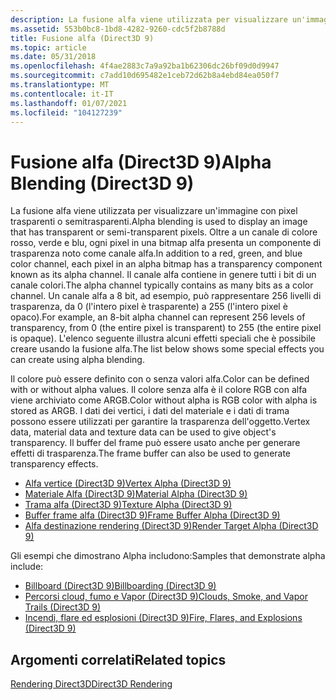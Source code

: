 ```yaml
---
description: La fusione alfa viene utilizzata per visualizzare un'immagine con pixel trasparenti o semitrasparenti.
ms.assetid: 553b0bc8-1bd8-4282-9260-cdc5f2b8788d
title: Fusione alfa (Direct3D 9)
ms.topic: article
ms.date: 05/31/2018
ms.openlocfilehash: 4f4ae2883c7a9a92ba1b62306dc26bf09d0d9947
ms.sourcegitcommit: c7add10d695482e1ceb72d62b8a4ebd84ea050f7
ms.translationtype: MT
ms.contentlocale: it-IT
ms.lasthandoff: 01/07/2021
ms.locfileid: "104127239"
---
```

# <a name="alpha-blending-direct3d-9"></a><span data-ttu-id="204f1-103">Fusione alfa (Direct3D 9)</span><span class="sxs-lookup"><span data-stu-id="204f1-103">Alpha Blending (Direct3D 9)</span></span>

<span data-ttu-id="204f1-104">La fusione alfa viene utilizzata per visualizzare un'immagine con pixel trasparenti o semitrasparenti.</span><span class="sxs-lookup"><span data-stu-id="204f1-104">Alpha blending is used to display an image that has transparent or semi-transparent pixels.</span></span> <span data-ttu-id="204f1-105">Oltre a un canale di colore rosso, verde e blu, ogni pixel in una bitmap alfa presenta un componente di trasparenza noto come canale alfa.</span><span class="sxs-lookup"><span data-stu-id="204f1-105">In addition to a red, green, and blue color channel, each pixel in an alpha bitmap has a transparency component known as its alpha channel.</span></span> <span data-ttu-id="204f1-106">Il canale alfa contiene in genere tutti i bit di un canale colori.</span><span class="sxs-lookup"><span data-stu-id="204f1-106">The alpha channel typically contains as many bits as a color channel.</span></span> <span data-ttu-id="204f1-107">Un canale alfa a 8 bit, ad esempio, può rappresentare 256 livelli di trasparenza, da 0 (l'intero pixel è trasparente) a 255 (l'intero pixel è opaco).</span><span class="sxs-lookup"><span data-stu-id="204f1-107">For example, an 8-bit alpha channel can represent 256 levels of transparency, from 0 (the entire pixel is transparent) to 255 (the entire pixel is opaque).</span></span> <span data-ttu-id="204f1-108">L'elenco seguente illustra alcuni effetti speciali che è possibile creare usando la fusione alfa.</span><span class="sxs-lookup"><span data-stu-id="204f1-108">The list below shows some special effects you can create using alpha blending.</span></span>

<span data-ttu-id="204f1-109">Il colore può essere definito con o senza valori alfa.</span><span class="sxs-lookup"><span data-stu-id="204f1-109">Color can be defined with or without alpha values.</span></span> <span data-ttu-id="204f1-110">Il colore senza alfa è il colore RGB con alfa viene archiviato come ARGB.</span><span class="sxs-lookup"><span data-stu-id="204f1-110">Color without alpha is RGB color with alpha is stored as ARGB.</span></span> <span data-ttu-id="204f1-111">I dati dei vertici, i dati del materiale e i dati di trama possono essere utilizzati per garantire la trasparenza dell'oggetto.</span><span class="sxs-lookup"><span data-stu-id="204f1-111">Vertex data, material data and texture data can be used to give object's transparency.</span></span> <span data-ttu-id="204f1-112">Il buffer del frame può essere usato anche per generare effetti di trasparenza.</span><span class="sxs-lookup"><span data-stu-id="204f1-112">The frame buffer can also be used to generate transparency effects.</span></span>

-   [<span data-ttu-id="204f1-113">Alfa vertice (Direct3D 9)</span><span class="sxs-lookup"><span data-stu-id="204f1-113">Vertex Alpha (Direct3D 9)</span></span>](vertex-alpha.md)
-   [<span data-ttu-id="204f1-114">Materiale Alfa (Direct3D 9)</span><span class="sxs-lookup"><span data-stu-id="204f1-114">Material Alpha (Direct3D 9)</span></span>](material-alpha.md)
-   [<span data-ttu-id="204f1-115">Trama alfa (Direct3D 9)</span><span class="sxs-lookup"><span data-stu-id="204f1-115">Texture Alpha (Direct3D 9)</span></span>](texture-alpha.md)
-   [<span data-ttu-id="204f1-116">Buffer frame alfa (Direct3D 9)</span><span class="sxs-lookup"><span data-stu-id="204f1-116">Frame Buffer Alpha (Direct3D 9)</span></span>](frame-buffer-alpha.md)
-   [<span data-ttu-id="204f1-117">Alfa destinazione rendering (Direct3D 9)</span><span class="sxs-lookup"><span data-stu-id="204f1-117">Render Target Alpha (Direct3D 9)</span></span>](render-target-alpha.md)

<span data-ttu-id="204f1-118">Gli esempi che dimostrano Alpha includono:</span><span class="sxs-lookup"><span data-stu-id="204f1-118">Samples that demonstrate alpha include:</span></span>

-   [<span data-ttu-id="204f1-119">Billboard (Direct3D 9)</span><span class="sxs-lookup"><span data-stu-id="204f1-119">Billboarding (Direct3D 9)</span></span>](billboarding.md)
-   [<span data-ttu-id="204f1-120">Percorsi cloud, fumo e Vapor (Direct3D 9)</span><span class="sxs-lookup"><span data-stu-id="204f1-120">Clouds, Smoke, and Vapor Trails (Direct3D 9)</span></span>](clouds--smoke--and-vapor-trails.md)
-   [<span data-ttu-id="204f1-121">Incendi, flare ed esplosioni (Direct3D 9)</span><span class="sxs-lookup"><span data-stu-id="204f1-121">Fire, Flares, and Explosions (Direct3D 9)</span></span>](fire--flares--and-explosions.md)

## <a name="related-topics"></a><span data-ttu-id="204f1-122">Argomenti correlati</span><span class="sxs-lookup"><span data-stu-id="204f1-122">Related topics</span></span>

<dl> <dt>

[<span data-ttu-id="204f1-123">Rendering Direct3D</span><span class="sxs-lookup"><span data-stu-id="204f1-123">Direct3D Rendering</span></span>](direct3d-rendering.md)
</dt> </dl>

 

 



